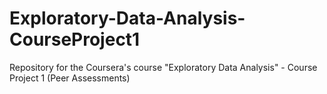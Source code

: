 # Exploratory-Data-Analysis-CourseProject1
Repository for the Coursera's course "Exploratory Data Analysis" - Course Project 1 (Peer Assessments)
